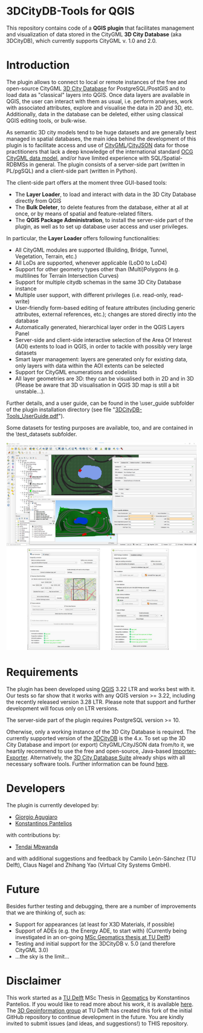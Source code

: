 # 3DCityDB-Tools for QGIS

This repository contains code of a **QGIS plugin** that facilitates management and visualization of data stored in the CityGML **3D City Database** (aka 3DCityDB), which currently supports CityGML v. 1.0 and 2.0.

# Introduction

The plugin allows to connect to local or remote instances of the free and open-source CityGML [3D City Database](https://www.3dcitydb.org) for PostgreSQL/PostGIS and to load data as "classical" layers into QGIS. Once data layers are available in QGIS, the user can interact with them as usual, i.e. perform analyses, work with associated attributes, explore and visualise the data in 2D and 3D, etc. Additionally, data in the database can be deleted, either using classical QGIS editing tools, or bulk-wise.

As semantic 3D city models tend to be huge datasets and are generally best managed in spatial databases, the main idea behind the development of this plugin is to facilitate access and use of [CityGML](https://en.wikipedia.org/wiki/CityGML)/[CityJSON](https://www.cityjson.org/) data for those practitioners that lack a deep knowledge of the international standard [OCG CityGML data model](https://www.ogc.org/standards/citygml), and/or have limited experience with SQL/Spatial-RDBMSs in general.
The plugin consists of a server-side part (written in PL/pgSQL) and a client-side part (written in Python). 

The client-side part offers at the moment three GUI-based tools:
- The **Layer Loader**, to load and interact with data in the 3D City Database directly from QGIS
- The **Bulk Deleter**, to delete features from the database, either at all at once, or by means of spatial and feature-related filters.
- The **QGIS Package Administration**, to install the server-side part of the plugin, as well as to set up database user access and user privileges.

In particular, the **Layer Loader** offers following functionalities:
- All CityGML modules are supported (Building, Bridge, Tunnel, Vegetation, Terrain, etc.)
- All LoDs are supported, whenever applicable (LoD0 to LoD4)
- Support for other geometry types other than (Multi)Polygons (e.g. multilines for Terrain Intersection Curves)
- Support for multiple citydb schemas in the same 3D City Database instance
- Multiple user support, with different privileges (i.e. read-only, read-write)
- User-friendly form-based editing of feature attributes (including generic attributes, external references, etc.); changes are stored directly into the database
- Automatically generated, hierarchical layer order in the QGIS Layers Panel
- Server-side and client-side interactive selection of the Area Of Interest (AOI) extents to load in QGIS, in order to tackle with possibly very large datasets
- Smart layer management: layers are generated only for existing data, only layers with data within the AOI extents can be selected
- Support for CityGML enumerations and codelists
- All layer geometries are 3D: they can be visualised both in 2D and in 3D (Please be aware that 3D visualisation in QGIS 3D map is still a bit unstable...).

Further details, and a user guide, can be found in the \user_guide subfolder of the plugin installation directory (see file "[3DCityDB-Tools_UserGuide.pdf](user_guide/3DCityDB-Tools_UserGuide_0.8.1.pdf)").

Some datasets for testing purposes are available, too, and are contained in the \test_datasets subfolder.

![Railway dataset example](images/3dcitydb-tools_01.jpg)
![Bulk Deleter and Admin](images/3dcitydb-tools_02.jpg)

# Requirements

The plugin has been developed using [QGIS](https://www.qgis.org/nl/site/forusers/download.html) 3.22 LTR and works best with it. Our tests so far show that it works with any QGIS version >= 3.22, including the recently released version 3.28 LTR. Please note that support and further development will focus only on LTR versions.

The server-side part of the plugin requires PostgreSQL version >= 10.

Otherwise, only a working instance of the 3D City Database is required. The currently supported version of the [3DCityDB](https://github.com/3dcitydb) is the 4.x. To set up the 3D City Database and import (or export) CityGML/CityJSON data from/to it, we heartily recommend to use the free and open-source, Java-based [Importer-Exporter](https://github.com/3dcitydb/importer-exporter). Alternatively, the [3D City Database Suite](https://github.com/3dcitydb/3dcitydb-suite/releases) already ships with all necessary software tools. Further information can be found [here](https://3dcitydb-docs.readthedocs.io/en/latest/).

# Developers

The plugin is currently developed by:
- [Giorgio Agugiaro](mailto:g.agugiaro@tudelft.nl)
- [Konstantinos Pantelios](mailto:konstantinospantelios@yahoo.com)

with contributions by:
- [Tendai Mbwanda](tendai.mbwanda@student.tudelft.nl)

and with additional suggestions and feedback by Camilo León-Sánchez (TU Delft), Claus Nagel and Zhihang Yao (Virtual City Systems GmbH).

# Future

Besides further testing and debugging, there are a number of improvements that we are thinking of, such as:
- Support for appearances (at least for X3D Materials, if possible)
- Support of ADEs (e.g. the Energy ADE, to start with) (Currently being investigated in an on-going [MSc Geomatics thesis at TU Delft](https://3d.bk.tudelft.nl/education/#theses))
- Testing and initial support for the 3DCityDB v. 5.0 (and therefore CityGML 3.0)
- ...the sky is the limit...

# Disclaimer

This work started as a [TU Delft](www.tudelft.nl) MSc Thesis in [Geomatics](https://www.tudelft.nl/en/education/programmes/masters/geomatics/msc-geomatics) by Konstantinos Pantelios. If you would like to read more about his work, it is available [here](http://resolver.tudelft.nl/uuid:fb532bef-81b9-482b-921a-e7ce907cb544). The [3D Geoinformation group](https://3d.bk.tudelft.nl/) at TU Delft has created this fork of the initial GitHub repository to continue development in the future. You are kindly invited to submit issues (and ideas, and suggestions!) to THIS repository.
